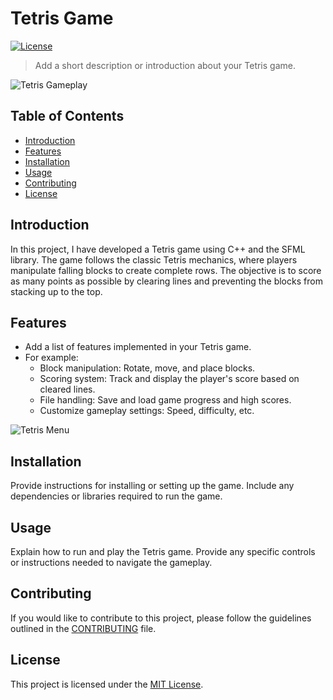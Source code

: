 # Tetris Game

[![License](https://img.shields.io/badge/license-MIT-blue.svg)](LICENSE)

> Add a short description or introduction about your Tetris game.

![Tetris Gameplay](path/to/gameplay_screenshot.png)

## Table of Contents

- [Introduction](#introduction)
- [Features](#features)
- [Installation](#installation)
- [Usage](#usage)
- [Contributing](#contributing)
- [License](#license)

## Introduction

In this project, I have developed a Tetris game using C++ and the SFML library. The game follows the classic Tetris mechanics, where players manipulate falling blocks to create complete rows. The objective is to score as many points as possible by clearing lines and preventing the blocks from stacking up to the top.

## Features

- Add a list of features implemented in your Tetris game.
- For example:
  - Block manipulation: Rotate, move, and place blocks.
  - Scoring system: Track and display the player's score based on cleared lines.
  - File handling: Save and load game progress and high scores.
  - Customize gameplay settings: Speed, difficulty, etc.

![Tetris Menu](path/to/menu_screenshot.png)

## Installation

Provide instructions for installing or setting up the game. Include any dependencies or libraries required to run the game.

## Usage

Explain how to run and play the Tetris game. Provide any specific controls or instructions needed to navigate the gameplay.

## Contributing

If you would like to contribute to this project, please follow the guidelines outlined in the [CONTRIBUTING](CONTRIBUTING.md) file.

## License

This project is licensed under the [MIT License](LICENSE).

